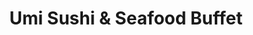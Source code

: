 ---
layout: place
title: "Umi Sushi & Seafood Buffet"
permalink: /indiana/indianapolis/umi-sushi-seafood-buffet.html
stateAbbr: IN
stateName: Indiana
cityName: Indianapolis
seo:
  name: "Umi Sushi & Seafood Buffet"
  type: Restaurant
  links: null
description: "Looking for sushi in Indianapolis, Indiana? Check out Umi Sushi & Seafood Buffet for a delightful Japanese dining experience. Enjoy a variety of sushi and ot..."
place_id: ChIJq-t-f8JNa4gRCMe3NQ4fxEE
photos:
  - name: >-
      places/ChIJq-t-f8JNa4gRCMe3NQ4fxEE/photos/AeeoHcL9x7rL6hDmk4DMT2g3vPykKGVF_sNy0d7SmCHAzX5NyIkIOTXK8PKV3aliiYbfLbI-_GRTLQkcKBEcIvq5mYChNveP5Wx20EGEleamYgt0ncxHwRbvgFiia0irne_4bH2vuyS4QGRl1jV19HFfWPlAgld-ittB-dpw0Jeg6eChZ4EbCD0Jzfc_8FNilIqR4zM6fg9uLN-L2llCmLryppWyY_1SJuGHb8B84sptLWASWovzf6p59vHfBnx1ntXWESvNvwjE5nif6dfbRuQcrpZrRzTJKaIlKgv94c1D-ebyTt3f_a_17rRp8XkJQyX3CnROwjWJ8J1MparOJWK3bTtl-rQJS3morOsNY2-gaJUe5mUSx-taLrQuoAyerptWJWOp8vBoCM19bFlSUt7RGXNVueQMSde0wuSz4MT3xG7BTOwf
    widthPx: 1700
    heightPx: 942
    authorAttributions:
      - displayName: Carrie Chen
        uri: https://maps.google.com/maps/contrib/111956322987999030056
        photoUri: >-
          https://lh3.googleusercontent.com/a/ACg8ocKtZtU0dnWx9FaupUw_Bg8imu1CY4OFgupT1AlUwYueXiqhZA=s100-p-k-no-mo
    flagContentUri: >-
      https://www.google.com/local/imagery/report/?cb_client=maps_api_places.places_api&image_key=!1e10!2sCIHM0ogKEICAgIDbtffchgE&hl=en-US
    googleMapsUri: >-
      https://www.google.com/maps/place//data=!3m4!1e2!3m2!1sCIHM0ogKEICAgIDbtffchgE!2e10!4m2!3m1!1s0x886b4dc27f7eebab:0x41c41f0e35b7c708
  - name: >-
      places/ChIJq-t-f8JNa4gRCMe3NQ4fxEE/photos/AeeoHcIIADdJsLiKFEf0ReQnvRkR4wNGzaLDaxy6P15Mg4cIy3tiBigbbiQxZ6bQh5QSvrlqFzp9H7vCOn0HpR2ENiWD6Rx16Y2CJmiHPvwe3ZCFGyIB_eUOC_KTtFQN3lYtknECwUrYVeqHHvJhl4KCQXa6ArP_rgnf_eCTWAvTFMyX8vRqN6tgkgyiC42WyLIlg8joEVNm8I0mtxDWAqspYrBBrSyDR6kVs3DZvJ0NTNZvty9-NxPu33s66Ob0ndY3-8piHgHu1wCgzk9c6BCKQfABt1dVdgcjIYqAeSohbFFmYxYNAEmkjpxX5ahgj7V4RVhUiiBfGj-OhD2i9aeV6in364bdFchgC3wsB34ya24F2i_PIp6DmHYyXhJD45F3fs2gx79PsFyyVhYg4pQnpCjRE3ZlayGjruaaWg5cgog
    widthPx: 4032
    heightPx: 3024
    authorAttributions:
      - displayName: Raymundo Dalton
        uri: https://maps.google.com/maps/contrib/108648406652968713500
        photoUri: >-
          https://lh3.googleusercontent.com/a/ACg8ocJdxnjsCKetrX3VQB3GbnDIXLmLYwUYYe0UGe0egApADL4_KA=s100-p-k-no-mo
    flagContentUri: >-
      https://www.google.com/local/imagery/report/?cb_client=maps_api_places.places_api&image_key=!1e10!2sCIHM0ogKEICAgMCIzfGMZA&hl=en-US
    googleMapsUri: >-
      https://www.google.com/maps/place//data=!3m4!1e2!3m2!1sCIHM0ogKEICAgMCIzfGMZA!2e10!4m2!3m1!1s0x886b4dc27f7eebab:0x41c41f0e35b7c708
  - name: >-
      places/ChIJq-t-f8JNa4gRCMe3NQ4fxEE/photos/AeeoHcLLah-0X7UNwe5aHRZEhVGYsS_XA4XDywXikUhZz8XQrpH0mxJ1YnFU6WHmFlvDyNcZwH6f3e1kcvjWGjyYeCo7TOWiIkKWoSq1jF59d8mioxHneWeCKjEWBjVdJXxc8AL7CqiITgENCdnOajh879RTgOUoXjMKbH4CK61wHqjPGmB5h6fnDAhH1RROkpqlYvVCH7QgxFhj7Co7Vv0CfxhuUYe17RxKlVK297ytfM1JpT2iHOxr15YxGwlwLSkrXKSlkv5kCF3yVe_GmxsrBxgDsymH1njYZx0kJxzYcoU20Q
    widthPx: 2656
    heightPx: 3984
    authorAttributions:
      - displayName: Umi Sushi & Seafood Buffet
        uri: https://maps.google.com/maps/contrib/101444791573718988117
        photoUri: >-
          https://lh3.googleusercontent.com/a/ACg8ocJMeHomLgSQYgBAgWNG1JByIFcXAJDf1ZERdstfKFLci_CZkw=s100-p-k-no-mo
    flagContentUri: >-
      https://www.google.com/local/imagery/report/?cb_client=maps_api_places.places_api&image_key=!1e10!2sAF1QipMPh6Wp4oinQGNR9JVhV4Gn5yXWAiVuCqa_HbpM&hl=en-US
    googleMapsUri: >-
      https://www.google.com/maps/place//data=!3m4!1e2!3m2!1sAF1QipMPh6Wp4oinQGNR9JVhV4Gn5yXWAiVuCqa_HbpM!2e10!4m2!3m1!1s0x886b4dc27f7eebab:0x41c41f0e35b7c708
  - name: >-
      places/ChIJq-t-f8JNa4gRCMe3NQ4fxEE/photos/AeeoHcJ8NoDsF1vfaxy3NumosjJbzku-eBkEISfOejyU5YBBveFPkMaJ2hyjSjhO9ukz5ibuhKGnHojHV7IM_-URsEHeFLjkQXVP60FYnM4LFUEoTnX1adCSf83U8fdx62PZLwwzoiCSxrwRyYqxxOPkpkZxAdXO2ChvPw0ihDMzyuspE7yYIHw037qtLR9pgN7nPqYgO4sFRoEhWHwoZNQbxxOjgHDJ0xqP9V-SAe3zb_Dif0PSkWf9QWv5F4n6Fs9Bv-sS_VVx9R2hlqyC7SWnJpTRxOgQLfdLaSinnvGDlXOIs62oivSGGfqGa0Y5BAjVKtMFdp0YYyIetoOYIKcqSZ88QVuohpvxmRRav8U77OiNPPqOFIAO9YBhnJ1GWmbhpgh5tvhbJXHqgGR7Q9ryAd_0mPuSPzYw3UOXaHIBvvPOfA
    widthPx: 3348
    heightPx: 1636
    authorAttributions:
      - displayName: Philip Idle
        uri: https://maps.google.com/maps/contrib/103234467330568006799
        photoUri: >-
          https://lh3.googleusercontent.com/a-/ALV-UjXBP6Q7aMJ7LY35aQQDHl8MglP-wBaMLoS3PIgAdHoyXL7gxV_6=s100-p-k-no-mo
    flagContentUri: >-
      https://www.google.com/local/imagery/report/?cb_client=maps_api_places.places_api&image_key=!1e10!2sCIHM0ogKEICAgMDw-Znceg&hl=en-US
    googleMapsUri: >-
      https://www.google.com/maps/place//data=!3m4!1e2!3m2!1sCIHM0ogKEICAgMDw-Znceg!2e10!4m2!3m1!1s0x886b4dc27f7eebab:0x41c41f0e35b7c708
  - name: >-
      places/ChIJq-t-f8JNa4gRCMe3NQ4fxEE/photos/AeeoHcJnOdlQcuIVvVo5QW_Y6NpDLdBEVsUMO8-uumzjXV5kbhiUrHrCxnvhS1rWTAxbrvopWDuMEq3sm1DKOHK8hINsC_NbYFjvjWdwj4beDoXSSJ-3nyJxYU3z1G8JTwxbeAPI2WC0-BbIDn8xECyctNVunSrMzPADv45_6hfKYyG3eWX1CbPPhEeWOovrDdYcG-hqZBJuHME_6ZRj49EJJeSyVg5qR9vaA8iBofQH62OUcheOaySrUNpkwdpL7Isr0seZQN5PYJ_miaI6w-OX6iQzNSQxoJzLYlrh2Xq0r56c5pvwUbFl5gPbG43KF9XsugbdRYLn1NpEV3VVS-5OKYfBqlNQsxX2IIff6zDUK4nH8C1G_LpJWDTbnqa2Sfd1bd578xvZ-XHVZCJJBnr41oiJmj8kHfX4KeyDAYdC_XSofT0l
    widthPx: 4032
    heightPx: 3024
    authorAttributions:
      - displayName: Raymundo Dalton
        uri: https://maps.google.com/maps/contrib/108648406652968713500
        photoUri: >-
          https://lh3.googleusercontent.com/a/ACg8ocJdxnjsCKetrX3VQB3GbnDIXLmLYwUYYe0UGe0egApADL4_KA=s100-p-k-no-mo
    flagContentUri: >-
      https://www.google.com/local/imagery/report/?cb_client=maps_api_places.places_api&image_key=!1e10!2sCIHM0ogKEICAgMCIzfGM9AE&hl=en-US
    googleMapsUri: >-
      https://www.google.com/maps/place//data=!3m4!1e2!3m2!1sCIHM0ogKEICAgMCIzfGM9AE!2e10!4m2!3m1!1s0x886b4dc27f7eebab:0x41c41f0e35b7c708
  - name: >-
      places/ChIJq-t-f8JNa4gRCMe3NQ4fxEE/photos/AeeoHcIKCPZ6PpIq9lR-RnSBUUrQxOFvKJdthdZSaHBaW9oo7U_Mx8b_97sZGUglWldxJEBFG4fxo0qUV1eyyTMs0Dv6GE7LT8LvikdKvU1SqZNiHEYjN0tS_cJn0FNnEUhUPbdWqAYzW_-qPl50WL7q2QWSIV-d0IVisKCB_8Jp5qY9F2O_CoTaZYB2sjbtRpbmf_vM3KC623OQdwnkwzOUR-QvVb5yUjwm1GhWuk-Ioy_ygORYT8cgGnl9d36vC7bNCQ6lt7h32EyHHGProoixLjCxn3Eplyhq-ekHj57vvD1-xw-hKnPYsEodqMFSWhNzQT82UxQohnOf3EbjzXwJG16v4fNJuiktBlpwWztToFBENueOzKcIdpnfRI-DUv1GYHIkb25VT4TqyQ-0p7F5zBFxTXlttVbceX7BMYs2NueBUho
    widthPx: 4032
    heightPx: 3024
    authorAttributions:
      - displayName: Hanny Phanny
        uri: https://maps.google.com/maps/contrib/107469132617901884901
        photoUri: >-
          https://lh3.googleusercontent.com/a-/ALV-UjUkkHM1u-K32yFq-q0ZQ7vOVl9SK0B1jYxnC7sYUKTnaswskBXp=s100-p-k-no-mo
    flagContentUri: >-
      https://www.google.com/local/imagery/report/?cb_client=maps_api_places.places_api&image_key=!1e10!2sCIHM0ogKEICAgICHze6K_gE&hl=en-US
    googleMapsUri: >-
      https://www.google.com/maps/place//data=!3m4!1e2!3m2!1sCIHM0ogKEICAgICHze6K_gE!2e10!4m2!3m1!1s0x886b4dc27f7eebab:0x41c41f0e35b7c708
  - name: >-
      places/ChIJq-t-f8JNa4gRCMe3NQ4fxEE/photos/AeeoHcIgoUH3Uc_4g99_pMltKXVZ7O6UIoJYEFTPx0oTPlQBFY5rTqUbcqNo-oC0kc83pl-BSU-H0wfIokElLPKi_kLWch15yAnfeEsWYQf7KkNdtOEMoG-te0qUlTOl64RtWL4qr0ddxwQIuOFr9qW85CGJ573TBLj0lAK8PYjEFVYXhEJafa9Y2oY4yvV7oDfmWgpz7Gs28HShTqk-Q-JOsM5zwDcFDMBHAy23_mVDgbCRQ4PgxwXVrDJ4-pQHHIgUqgbOE4BkrmQBQuCB65Mu-ONAWVXxbmTjOUC7J01fpceWLOGOH_IbcX1VlbfsYeMxlS4DOHt5BJ5uubESrTLcexV4hGnBI1R8377CsHfTMErZN5ECgcT06zYZxXAJr99-JsPVHDgv6H7XU1h_eGyqyHKlJk51mW-qa2GgD5BUpJ9Tpns
    widthPx: 4032
    heightPx: 3024
    authorAttributions:
      - displayName: Trâm Anh Le
        uri: https://maps.google.com/maps/contrib/101696332936822087964
        photoUri: >-
          https://lh3.googleusercontent.com/a-/ALV-UjUCUgiR64RAMkxM1VZtns71_VLy4bLJ2PkKJDMI_OadGO6FGzY=s100-p-k-no-mo
    flagContentUri: >-
      https://www.google.com/local/imagery/report/?cb_client=maps_api_places.places_api&image_key=!1e10!2sCIHM0ogKEICAgIDb37j4_QE&hl=en-US
    googleMapsUri: >-
      https://www.google.com/maps/place//data=!3m4!1e2!3m2!1sCIHM0ogKEICAgIDb37j4_QE!2e10!4m2!3m1!1s0x886b4dc27f7eebab:0x41c41f0e35b7c708
  - name: >-
      places/ChIJq-t-f8JNa4gRCMe3NQ4fxEE/photos/AeeoHcKJemXckTv9kQod3dhxB_jGbUluUry8cfW5iKlVXIaqWARjyzke1CUQZi7bzgkkJj_PbaL4Ua99eOA-7IUs4OiB-0ULKQaw-p_rzcCtYZEStoUL-qxoxAEHVTgI3SYm2ZXED1DaIn5Wm5A1ddHOojDcJ9rNeT0Y_dVtO6SwKGDEzgLRkeqdM4wI6vj6PM_q4QxCffGI7JDD_VVcDwhZ6bX0vsdE_0wJbfYd2tGdgD88kFsM9WPtOTPLGt-0xKoTapU8O6q9mnXjHrnXN2eJ48YPiTb9du_dc39bBrsI6IZjNLhkkZlThOLnRKRM8dSFUwIFoCFI8qq6PaTRS5FD55TzzGL726UPJPZCri_hNu4mnw3gYEiP9PajBLix16G7OJqvprKsKKthbls9m8uG3JYXItvCnNDKuUD56s6OCgVQbg
    widthPx: 4000
    heightPx: 2252
    authorAttributions:
      - displayName: A C Biswas
        uri: https://maps.google.com/maps/contrib/115532461542302153984
        photoUri: >-
          https://lh3.googleusercontent.com/a/ACg8ocJOVhcbrQW_BJfXqdpmjvrlocLgPwvdZLZdeT5O3zE-zg5eCQ=s100-p-k-no-mo
    flagContentUri: >-
      https://www.google.com/local/imagery/report/?cb_client=maps_api_places.places_api&image_key=!1e10!2sCIHM0ogKEICAgIC78LKxYQ&hl=en-US
    googleMapsUri: >-
      https://www.google.com/maps/place//data=!3m4!1e2!3m2!1sCIHM0ogKEICAgIC78LKxYQ!2e10!4m2!3m1!1s0x886b4dc27f7eebab:0x41c41f0e35b7c708
  - name: >-
      places/ChIJq-t-f8JNa4gRCMe3NQ4fxEE/photos/AeeoHcK4Z2Bb2-kYvrR8FDUQMSPEm-Nm13BAVtz-BI9J8b5GAvq8JZNbhp4qNfUlx0agB0cEvcyeEpVc0SaivyE-wb7BnV_HHK214Rzj5ZayEGpw18WBGzC5ssNjZE1-hyfnhKKHFxi61Dj5dVDVsxjJtSN2nkstWOBOAAQfueB-h7hNMhRKgZXAqHwcyzWCWcLOTcFZ4oqrV2P9eKBjMv_bYzJjWlKRbycepQ97s9UG-OBaoRaWwcT0wFzo6MQsxvNdr3o0Ob_b-_u55DQBvLWLlFOjGXMzeRwNscho0revAR2mTMsHzYUdv8J_MTtaLKZZpmdvUr5AcxpRiVsJKH7icpr4pLLWAkE0sZGax2hzAikLEJKP9jDAaXXelg8T1NgzuJKNEgQQhWWQyN-w9TJ0pPa6qiE9B6_fRtPMXAx1a5Y1c05o
    widthPx: 3600
    heightPx: 4800
    authorAttributions:
      - displayName: Y Weng
        uri: https://maps.google.com/maps/contrib/112243502034128444317
        photoUri: >-
          https://lh3.googleusercontent.com/a-/ALV-UjVy6lubRiyI7q3Agjq7Yl8-Numu5aP6b14_4jUgj02infGy9u_e=s100-p-k-no-mo
    flagContentUri: >-
      https://www.google.com/local/imagery/report/?cb_client=maps_api_places.places_api&image_key=!1e10!2sCIHM0ogKEICAgIC37rW09QE&hl=en-US
    googleMapsUri: >-
      https://www.google.com/maps/place//data=!3m4!1e2!3m2!1sCIHM0ogKEICAgIC37rW09QE!2e10!4m2!3m1!1s0x886b4dc27f7eebab:0x41c41f0e35b7c708
  - name: >-
      places/ChIJq-t-f8JNa4gRCMe3NQ4fxEE/photos/AeeoHcLAFeTKAx-FvvX4t9BZs7V_1tJBRxp9XJyfkB9Ph-NeaodRqaHV-k0zKUtzyf98DYMhzcNPYHfpx0NNbUiYSpcrG6gYOK87i3sWcFYs32EFRX1AZRvzjXp-5zU0krg4YdaKLCXp1mJ5pQO_zIGoUwwf4tuPbyaDXBJBDVW0Vejzs6yGvPkG0NGo-O9RNFqoMhK-BIE0zBXI9-wd4PLAEBWtFN1PvXnqh4PQEV1ipmKm7IoqenHm8v6sSxuB5vLNMk-To1cPqcUaPYW9Bq9HEjFGpVU4wr6PCKlVh0aaqmPQUoPN7NZxHs9qhal8e1ir5OtijxcscoaULgpdRPiPAcWrRNt4NFMHKXF70CO0z5DJWiWCWHhAKb_yuk8enFrlBDIUBZcw80nHVnBk053NQA5TeCvTZUM_DsaWm74pItD281PH
    widthPx: 4608
    heightPx: 3456
    authorAttributions:
      - displayName: Seth Johnson
        uri: https://maps.google.com/maps/contrib/114401723321271487586
        photoUri: >-
          https://lh3.googleusercontent.com/a-/ALV-UjUqViC2_Yb8BeYMUGitcUWMTu0EVQxXSf9LzPhOBmpgaVDrMWUT=s100-p-k-no-mo
    flagContentUri: >-
      https://www.google.com/local/imagery/report/?cb_client=maps_api_places.places_api&image_key=!1e10!2sCIHM0ogKEICAgIDN85fH1QE&hl=en-US
    googleMapsUri: >-
      https://www.google.com/maps/place//data=!3m4!1e2!3m2!1sCIHM0ogKEICAgIDN85fH1QE!2e10!4m2!3m1!1s0x886b4dc27f7eebab:0x41c41f0e35b7c708
address: 6304 E 82nd St, Indianapolis, IN 46250, USA
street: 6304 E 82nd St
city: Indianapolis
state: IN
zip: '46250'
country: USA
neighborhood: Castleton
latitude: '39.906273'
longitude: '-86.059771'
accessibility_options:
  wheelchairAccessibleParking: true
  wheelchairAccessibleEntrance: true
  wheelchairAccessibleRestroom: true
  wheelchairAccessibleSeating: true
business_status: OPERATIONAL
name: Umi Sushi & Seafood Buffet
google_maps_links:
  directionsUri: >-
    https://www.google.com/maps/dir//''/data=!4m7!4m6!1m1!4e2!1m2!1m1!1s0x886b4dc27f7eebab:0x41c41f0e35b7c708!3e0
  placeUri: https://maps.google.com/?cid=4738946853791844104
  writeAReviewUri: >-
    https://www.google.com/maps/place//data=!4m3!3m2!1s0x886b4dc27f7eebab:0x41c41f0e35b7c708!12e1
  reviewsUri: >-
    https://www.google.com/maps/place//data=!4m4!3m3!1s0x886b4dc27f7eebab:0x41c41f0e35b7c708!9m1!1b1
  photosUri: >-
    https://www.google.com/maps/place//data=!4m3!3m2!1s0x886b4dc27f7eebab:0x41c41f0e35b7c708!10e5
primary_type: Buffet Restaurant
opening_hours:
  regular: null
  current: null
secondary_opening_hours:
  regular:
    weekdayDescriptions: null
    type: null
  current:
    weekdayDescriptions: null
    type: null
phone: null
price_level: null
price_range: null
rating: null
rating_count: 0
website: null
reviews: null
parking_options: null
payment_options: null
allow_dogs: null
curbside_pickup: null
delivery: null
dine_in: null
good_for_children: null
good_for_groups: null
good_for_sports: null
live_music: null
menu_for_children: null
outdoor_seating: null
reservable: null
restroom: null
serves_beer: null
serves_breakfast: null
serves_brunch: null
serves_cocktails: null
serves_coffee: null
serves_dinner: null
serves_dessert: null
serves_lunch: null
serves_vegetarian_food: null
serves_wine: null
takeout: null
summary: null

---